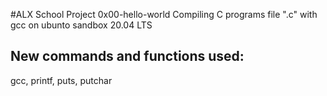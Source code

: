 #ALX School Project 0x00-hello-world
Compiling C programs file ".c" with gcc on ubunto sandbox 20.04 LTS
## New commands and functions used: 
gcc, printf, puts, putchar
